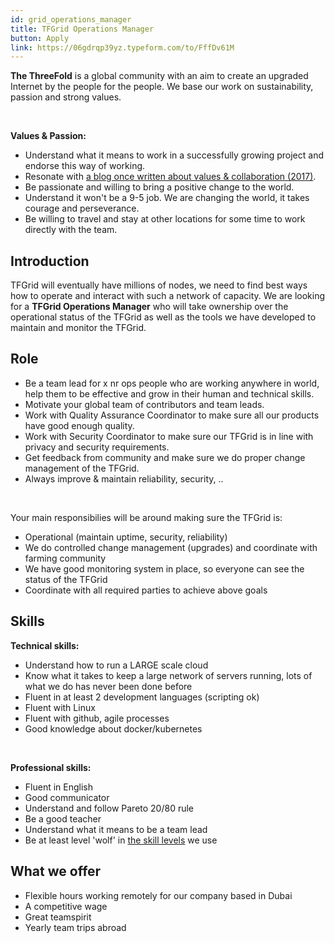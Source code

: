 ```yaml
---
id: grid_operations_manager
title: TFGrid Operations Manager
button: Apply
link: https://06gdrqp39yz.typeform.com/to/FffDv61M
---
```


**The ThreeFold** is a global community with an aim to create an upgraded Internet by the people for the people. We base our work on sustainability, passion and strong values.

<br/>

**Values & Passion:**
<br/>

  - Understand what it means to work in a successfully growing project and endorse this way of working.
  - Resonate with [a blog once written about values & collaboration (2017)](https://threefold.io/info/threefold#/threefold__kristof_build_a_better_world_values_collaboration?id=change-is-good).
  - Be passionate and willing to bring a positive change to the world.
  - Understand it won't be a 9-5 job. We are changing the world, it takes courage and perseverance.
  - Be willing to travel and stay at other locations for some time to work directly with the team.

## Introduction

TFGrid will eventually have millions of nodes, we need to find best ways how to operate and interact with such a network of capacity.
We are looking for a **TFGrid Operations Manager** who will take ownership over the operational status of the TFGrid as well as the tools we have developed to maintain and monitor the TFGrid.

## Role

- Be a team lead for x nr ops people who are working anywhere in world, help them to be effective and grow in their human and technical skills.
- Motivate your global team of contributors and team leads.
- Work with Quality Assurance Coordinator to make sure all our products have good enough quality.
- Work with Security Coordinator to make sure our TFGrid is in line with privacy and security requirements.
- Get feedback from community and make sure we do proper change management of the TFGrid.
- Always improve & maintain reliability, security, ..

<br/>

Your main responsibilies will be around making sure the TFGrid is:
- Operational (maintain uptime, security, reliability)
- We do controlled change management (upgrades) and coordinate with farming community
- We have good monitoring system in place, so everyone can see the status of the TFGrid
- Coordinate with all required parties to achieve above goals

## Skills

**Technical skills:**
  - Understand how to run a LARGE scale cloud
  - Know what it takes to keep a large network of servers running, lots of what we do has never been done before
  - Fluent in at least 2 development languages (scripting ok)
  - Fluent with Linux
  - Fluent with github, agile processes
  - Good knowledge about docker/kubernetes

<br/>

**Professional skills:**
  - Fluent in English
  - Good communicator
  - Understand and follow Pareto 20/80 rule
  - Be a good teacher
  - Understand what it means to be a team lead 
  - Be at least level 'wolf' in [the skill levels](https://threefold.io/info/threefold#/threefold__p2p_awareness_level) we use


## What we offer

- Flexible hours working remotely for our company based in Dubai
- A competitive wage
- Great teamspirit
- Yearly team trips abroad